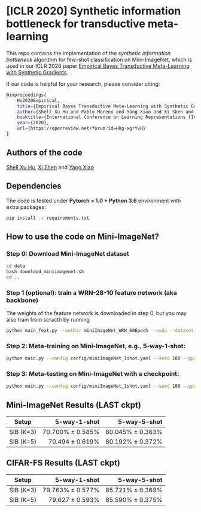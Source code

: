 # \[ICLR 2020\] Synthetic information bottleneck for transductive meta-learning
This repo contains the implementation of the *synthetic information bottleneck* algorithm for few-shot classification on Mini-ImageNet,
which is used in our ICLR 2020 paper 
[Empirical Bayes Transductive Meta-Learning with Synthetic Gradients](https://openreview.net/forum?id=Hkg-xgrYvH).

If our code is helpful for your research, please consider citing: 
``` Bash
@inproceedings{
    Hu2020Empirical,
    title={Empirical Bayes Transductive Meta-Learning with Synthetic Gradients},
    author={Shell Xu Hu and Pablo Moreno and Yang Xiao and Xi Shen and Guillaume Obozinski and Neil Lawrence and Andreas Damianou},
    booktitle={International Conference on Learning Representations (ICLR)},
    year={2020},
    url={https://openreview.net/forum?id=Hkg-xgrYvH}
}
```

## Authors of the code
[Shell Xu Hu](http://hushell.github.io/), [Xi Shen](https://xishen0220.github.io/) and [Yang Xiao](https://youngxiao13.github.io/)


## Dependencies
The code is tested under **Pytorch > 1.0 + Python 3.6** environment with extra packages:
``` Bash
pip install -r requirements.txt
```


## How to use the code on Mini-ImageNet?
### **Step 0**: Download Mini-ImageNet dataset

``` Bash
cd data
bash download_miniimagenet.sh 
cd ..
```

### **Step 1** (optional): train a WRN-28-10 feature network (aka backbone)
The weights of the feature network is downloaded in step 0, but you may also train from scracth by running

``` Bash
python main_feat.py --outDir miniImageNet_WRN_60Epoch --cuda --dataset miniImageNet --nbEpoch 60
```

### **Step 2**: Meta-training on Mini-ImageNet, e.g., 5-way-1-shot:

``` Bash
python main.py --config config/miniImageNet_1shot.yaml --seed 100 --gpu 0
```

### **Step 3**: Meta-testing on Mini-ImageNet with a checkpoint:

``` Bash
python main.py --config config/miniImageNet_1shot.yaml --seed 100 --gpu 0 --ckpt cache/miniImageNet_1shot_K3_seed100/outputs_xx.xxx/netSIBBestxx.xxx.pth
```

## Mini-ImageNet Results (LAST ckpt)

| Setup         | 5-way-1-shot  | 5-way-5-shot |
| ------------- | -------------:| ------------:|
| SIB (K=3)     | 70.700% ± 0.585% | 80.045% ± 0.363%|
| SIB (K=5)     | 70.494 ± 0.619% | 80.192% ± 0.372%|

## CIFAR-FS Results (LAST ckpt)

| Setup         | 5-way-1-shot  | 5-way-5-shot |
| ------------- | -------------:| ------------:|
| SIB (K=3)     | 79.763% ± 0.577% | 85.721% ± 0.369%|
| SIB (K=5)     | 79.627 ± 0.593% | 85.590% ± 0.375%|
